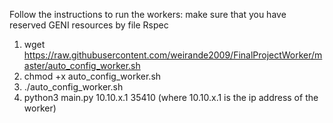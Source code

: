Follow the instructions to run the workers:
make sure that you have reserved GENI resources by file Rspec
1. wget https://raw.githubusercontent.com/weirande2009/FinalProjectWorker/master/auto_config_worker.sh
2. chmod +x auto_config_worker.sh
3. ./auto_config_worker.sh
4. python3 main.py 10.10.x.1 35410 (where 10.10.x.1 is the ip address of the worker)

